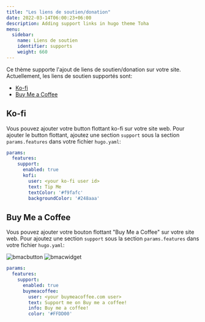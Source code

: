 ```yaml
---
title: "Les liens de soutien/donation"
date: 2022-03-14T06:00:23+06:00
description: Adding support links in hugo theme Toha
menu:
  sidebar:
    name: Liens de soutien
    identifier: supports
    weight: 660
---
```


Ce thème supporte l'ajout de liens de soutien/donation sur votre site. Actuellement, les liens de soutien supportés sont:

- [Ko-fi](https://ko-fi.com/)
- [Buy Me a Coffee](https://www.buymeacoffee.com/zicklam)

## Ko-fi

Vous pouvez ajouter votre button flottant ko-fi sur votre site web. Pour ajouter le button flottant, ajoutez une section `support` sous la section `params.features` dans votre fichier `hugo.yaml`:

```yaml
params:
  features:
    support:
      enabled: true
      kofi:
        user: <your ko-fi user id>
        text: Tip Me
        textColor: '#f9fafc'
        backgroundColor: '#248aaa'
```

## Buy Me a Coffee

Vous pouvez ajouter votre bouton flottant "Buy Me a Coffee" sur votre site web. Pour ajoutez une section `support` sous la section `params.features` dans votre fichier `hugo.yaml`:

![bmacbutton](https://git-doc-files.s3.eu-central-1.amazonaws.com/github.com/hugo-toha/guides/buymeacoffe-button.png)
![bmacwidget](https://git-doc-files.s3.eu-central-1.amazonaws.com/github.com/hugo-toha/guides/buymeacoffe-widget.png)

```yaml
params:
  features:
    support:
      enabled: true
      buymeacoffee:
        user: <your buymeacoffee.com user>
        text: Support me on Buy me a coffee!
        info: Buy me a coffee!
        color: '#FFDD00'
```
